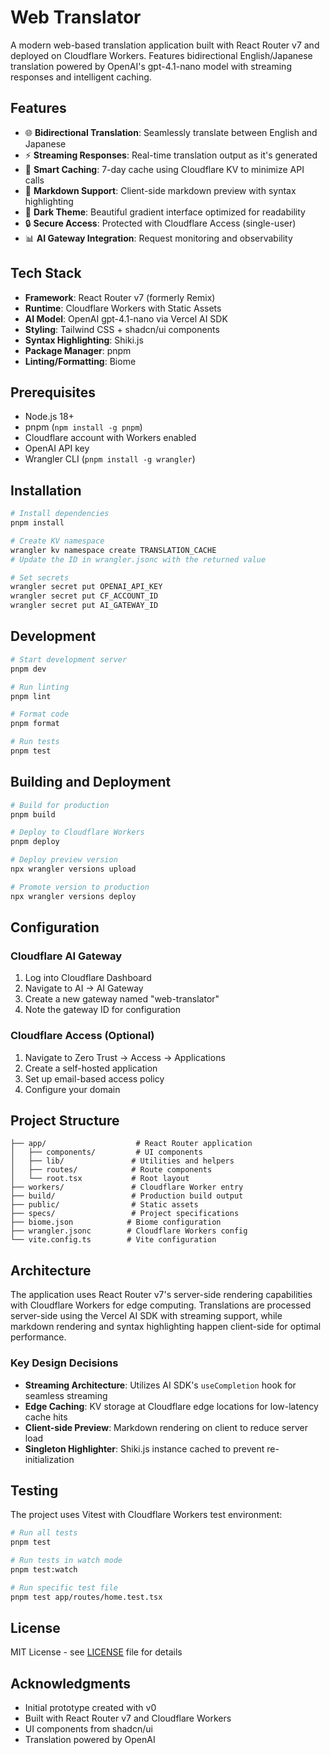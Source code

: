 # Web Translator

A modern web-based translation application built with React Router v7 and deployed on Cloudflare Workers. Features bidirectional English/Japanese translation powered by OpenAI's gpt-4.1-nano model with streaming responses and intelligent caching.

## Features

- 🌐 **Bidirectional Translation**: Seamlessly translate between English and Japanese
- ⚡ **Streaming Responses**: Real-time translation output as it's generated
- 💾 **Smart Caching**: 7-day cache using Cloudflare KV to minimize API calls
- 🎨 **Markdown Support**: Client-side markdown preview with syntax highlighting
- 🌙 **Dark Theme**: Beautiful gradient interface optimized for readability
- 🔒 **Secure Access**: Protected with Cloudflare Access (single-user)
- 📊 **AI Gateway Integration**: Request monitoring and observability

## Tech Stack

- **Framework**: React Router v7 (formerly Remix)
- **Runtime**: Cloudflare Workers with Static Assets
- **AI Model**: OpenAI gpt-4.1-nano via Vercel AI SDK
- **Styling**: Tailwind CSS + shadcn/ui components
- **Syntax Highlighting**: Shiki.js
- **Package Manager**: pnpm
- **Linting/Formatting**: Biome

## Prerequisites

- Node.js 18+
- pnpm (`npm install -g pnpm`)
- Cloudflare account with Workers enabled
- OpenAI API key
- Wrangler CLI (`pnpm install -g wrangler`)

## Installation

```bash
# Install dependencies
pnpm install

# Create KV namespace
wrangler kv namespace create TRANSLATION_CACHE
# Update the ID in wrangler.jsonc with the returned value

# Set secrets
wrangler secret put OPENAI_API_KEY
wrangler secret put CF_ACCOUNT_ID
wrangler secret put AI_GATEWAY_ID
```

## Development

```bash
# Start development server
pnpm dev

# Run linting
pnpm lint

# Format code
pnpm format

# Run tests
pnpm test
```

## Building and Deployment

```bash
# Build for production
pnpm build

# Deploy to Cloudflare Workers
pnpm deploy

# Deploy preview version
npx wrangler versions upload

# Promote version to production
npx wrangler versions deploy
```

## Configuration

### Cloudflare AI Gateway

1. Log into Cloudflare Dashboard
2. Navigate to AI → AI Gateway
3. Create a new gateway named "web-translator"
4. Note the gateway ID for configuration

### Cloudflare Access (Optional)

1. Navigate to Zero Trust → Access → Applications
2. Create a self-hosted application
3. Set up email-based access policy
4. Configure your domain

## Project Structure

```
├── app/                    # React Router application
│   ├── components/         # UI components
│   ├── lib/               # Utilities and helpers
│   ├── routes/            # Route components
│   └── root.tsx           # Root layout
├── workers/               # Cloudflare Worker entry
├── build/                 # Production build output
├── public/                # Static assets
├── specs/                 # Project specifications
├── biome.json            # Biome configuration
├── wrangler.jsonc        # Cloudflare Workers config
└── vite.config.ts        # Vite configuration
```

## Architecture

The application uses React Router v7's server-side rendering capabilities with Cloudflare Workers for edge computing. Translations are processed server-side using the Vercel AI SDK with streaming support, while markdown rendering and syntax highlighting happen client-side for optimal performance.

### Key Design Decisions

- **Streaming Architecture**: Utilizes AI SDK's `useCompletion` hook for seamless streaming
- **Edge Caching**: KV storage at Cloudflare edge locations for low-latency cache hits
- **Client-side Preview**: Markdown rendering on client to reduce server load
- **Singleton Highlighter**: Shiki.js instance cached to prevent re-initialization

## Testing

The project uses Vitest with Cloudflare Workers test environment:

```bash
# Run all tests
pnpm test

# Run tests in watch mode
pnpm test:watch

# Run specific test file
pnpm test app/routes/home.test.tsx
```

## License

MIT License - see [LICENSE](LICENSE) file for details

## Acknowledgments

- Initial prototype created with v0
- Built with React Router v7 and Cloudflare Workers
- UI components from shadcn/ui
- Translation powered by OpenAI
